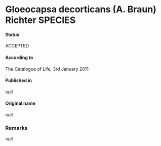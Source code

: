 # Gloeocapsa decorticans (A. Braun) Richter SPECIES

#### Status
ACCEPTED

#### According to
The Catalogue of Life, 3rd January 2011

#### Published in
null

#### Original name
null

### Remarks
null